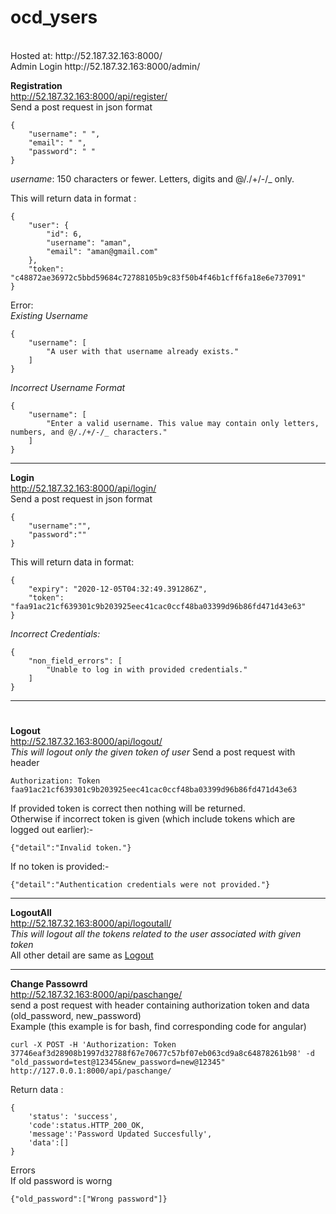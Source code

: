 # ocd_ysers
<br>
    Hosted at: http://52.187.32.163:8000/
    <br> Admin Login http://52.187.32.163:8000/admin/
<br>

**Registration** <br>
http://52.187.32.163:8000/api/register/
<br>
Send a post request in json format <br>
```
{
    "username": " ",
    "email": " ",
    "password": " " 
}
```
*username*: 150 characters or fewer. Letters, digits and @/./+/-/_ only. <br>

This will return data in format :
```
{
    "user": {
        "id": 6,
        "username": "aman",
        "email": "aman@gmail.com"
    },
    "token": "c48872ae36972c5bbd59684c72788105b9c83f50b4f46b1cff6fa18e6e737091"
}
```
Error:<br>
*Existing Username*
```
{
    "username": [
        "A user with that username already exists."
    ]
}
```
*Incorrect Username Format*
```
{
    "username": [
        "Enter a valid username. This value may contain only letters, numbers, and @/./+/-/_ characters."
    ]
}
```

***
**Login** <br>
http://52.187.32.163:8000/api/login/
<br>
Send a post request in json format
```
{
    "username":"",
    "password":""
}
```  
This will return data in format:
```
{
    "expiry": "2020-12-05T04:32:49.391286Z",
    "token": "faa91ac21cf639301c9b203925eec41cac0ccf48ba03399d96b86fd471d43e63"
}
```
*Incorrect Credentials:*
```
{
    "non_field_errors": [
        "Unable to log in with provided credentials."
    ]
}
```
***
# <a name="logout"></a> 
**Logout**<br>
http://52.187.32.163:8000/api/logout/
<br>
*This will logout only the given token of user*
Send a post request with header
```
Authorization: Token faa91ac21cf639301c9b203925eec41cac0ccf48ba03399d96b86fd471d43e63
```
If provided token is correct then nothing will be returned.<br>
Otherwise if incorrect token is given (which include tokens which are logged out earlier):-
```
{"detail":"Invalid token."}
```
If no token is provided:-
```
{"detail":"Authentication credentials were not provided."}
```
***
**LogoutAll**<br>
http://52.187.32.163:8000/api/logoutall/
<br>
*This will logout all the tokens related to the user associated with given token*
<br> All other detail are same as [Logout](#logout)
<br>
***

**Change Passowrd** <br>
http://52.187.32.163:8000/api/paschange/
<br>
send a post request with header containing authorization token and data (old_password, new_password) <br>
Example (this example is for bash, find corresponding code for angular)<nr>
```
curl -X POST -H 'Authorization: Token 37746eaf3d28908b1997d32788f67e70677c57bf07eb063cd9a8c64878261b98' -d "old_password=test@12345&new_password=new@12345" http://127.0.0.1:8000/api/paschange/  
```
Return data :
```
{
    'status': 'success',
    'code':status.HTTP_200_OK,
    'message':'Password Updated Succesfully',
    'data':[]
}
```

Errors<br>
If old password is worng 
```
{"old_password":["Wrong password"]}
```



